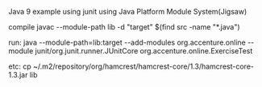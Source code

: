 Java 9 example
using junit
using Java Platform Module System(Jigsaw)

compile
javac --module-path lib -d "target" $(find src -name "*.java")

run:
java --module-path=lib:target --add-modules org.accenture.online --module junit/org.junit.runner.JUnitCore org.accenture.online.ExerciseTest


etc:
cp ~/.m2/repository/org/hamcrest/hamcrest-core/1.3/hamcrest-core-1.3.jar lib

